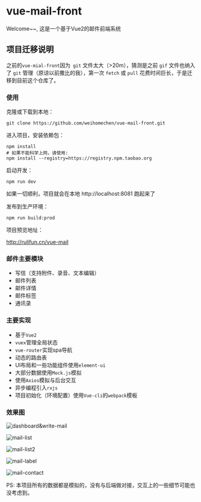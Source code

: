 # vue-mail-front
Welcome~~, 这是一个基于Vue2的邮件前端系统

## 项目迁移说明

之前的`vue-mial-front`因为` git` 文件太大（>20m），猜测是之前 `gif` 文件也纳入了 `git` 管理（原谅以前撒比的我），第一次 `fetch` 或 `pull` 花费时间巨长，于是迁移到目前这个仓库了。

### 使用
克隆或下载到本地：
```
git clone https://github.com/weihomechen/vue-mail-front.git
```
进入项目，安装依赖包：
```
npm install
# 如果不能科学上网，请使用:
npm install --registry=https://registry.npm.taobao.org
```
启动开发：
```
npm run dev
```
如果一切顺利，项目就会在本地 http://localhost:8081 跑起来了

发布到生产环境：
```
npm run build:prod
```

项目预览地址：

http://rulifun.cn/vue-mail

### 邮件主要模块
- 写信（支持附件、录音、文本编辑）
- 邮件列表
- 邮件详情
- 邮件标签
- 通讯录

### 主要实现
- 基于`Vue2`
- `vuex`管理全局状态
- `vue-router`实现spa导航
- 动态的路由表
- UI布局和一些功能组件使用`element-ui`
- 大部分数据使用`Mock.js`模拟
- 使用`Axios`模拟与后台交互
- 异步编程引入`rxjs`
- 项目初始化（环境配置）使用`Vue-cli`的`webpack`模板

### 效果图

![dashboard&write-mail](http://pbhmcc1rw.bkt.clouddn.com/gif1.gif)

![mail-list](http://pbhmcc1rw.bkt.clouddn.com/gif2.gif)

![mail-list2](http://pbhmcc1rw.bkt.clouddn.com/gif3.gif)

![mail-label](http://pbhmcc1rw.bkt.clouddn.com/gif4.gif)

![mail-contact](http://pbhmcc1rw.bkt.clouddn.com/gif5.gif)

PS: 本项目所有的数据都是模拟的，没有与后端做对接，交互上的一些细节可能也没考虑到。



